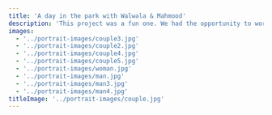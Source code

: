 ```yaml
---
title: 'A day in the park with Walwala & Mahmood'
description: 'This project was a fun one. We had the opportunity to work with a couple of friends who wanted to capture their love for each other in a photo shoot. We had a great time and the photos turned out great.'
images:
  - '../portrait-images/couple3.jpg'
  - '../portrait-images/couple2.jpg'
  - '../portrait-images/couple4.jpg'
  - '../portrait-images/couple5.jpg'
  - '../portrait-images/woman.jpg'
  - '../portrait-images/man.jpg'
  - '../portrait-images/man3.jpg'
  - '../portrait-images/man4.jpg'
titleImage: '../portrait-images/couple.jpg'
---
```

